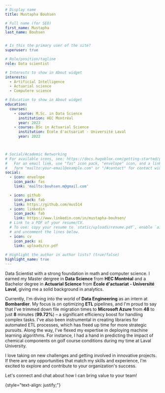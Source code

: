```yaml
---
# Display name
title: Mustapha Bouhsen

# Full name (for SEO)
first_name: Mustapha
last_name: Bouhsen


# Is this the primary user of the site?
superuser: true

# Role/position/tagline
role: Data scientist

# Interests to show in About widget
interests:
  - Artificial Intelligence
  - Actuarial science
  - Computere science

# Education to show in About widget
education:
  courses:
    - course: M.Sc. in Data Science
      institution: HEC Montréal
      year: 2023
    - course: BSc in Actuarial Science
      institution: École d'actuariat - Université Laval
      year: 2022
      


# Social/Academic Networking
# For available icons, see: https://docs.hugoblox.com/getting-started/page-builder/#icons
#   For an email link, use "fas" icon pack, "envelope" icon, and a link in the
#   form "mailto:your-email@example.com" or "/#contact" for contact widget.
social:
  - icon: envelope
    icon_pack: fas
    link: 'mailto:bouhsen.m@gmail.com'

  - icon: github
    icon_pack: fab
    link: https://github.com/mus514
  - icon: linkedin
    icon_pack: fab
    link: https://www.linkedin.com/in/mustapha-bouhsen/
  # Link to a PDF of your resume/CV.
  # To use: copy your resume to `static/uploads/resume.pdf`, enable `ai` icons in `params.yaml`,
  # and uncomment the lines below.
  - icon: cv
    icon_pack: ai
    link: uploads/cv.pdf
        
# Highlight the author in author lists? (true/false)
highlight_name: true
---
```


Data Scientist with a strong foundation in math and computer science. I earned my Master dergree in **Data Science** from **HEC Montréal** and a Bachelor degree in **Actuarial Science** from **École d'actuariat - Université Laval**, giving me a solid background in analytics.

Currently, I'm diving into the world of **Data Engineering** as an intern at **Bombardier**. My focus is on optimizing **ETL** pipelines, and I'm proud to say that I've trimmed down file migration times to **Microsoft Azure** from **48** to just **8** minutes (**99.72%**) – a significant efficiency boost for handling complex tasks. I've also been instrumental in creating libraries for automated ETL processes, which has freed up time for more strategic pursuits. Along the way, I've flexed my expertise in deploying machine learning algorithms. For instance, I had a hand in predicting the impact of chemical components on golf course conditions during my time at Laval University.

I love taking on new challenges and getting involved in innovative projects. If there are any opportunities that match my skills and experience, I'm excited to explore and contribute to your organization's success.

Let's connect and chat about how I can bring value to your team!


{style="text-align: justify;"}